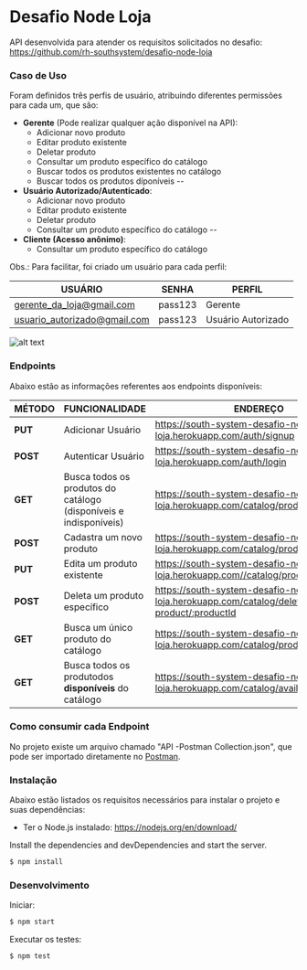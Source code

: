 # Desafio Node Loja

API desenvolvida para atender os requisitos solicitados no desafio: https://github.com/rh-southsystem/desafio-node-loja
 
### Caso de Uso
Foram definidos três perfis de usuário, atribuindo diferentes permissões para cada um, que são:

 - **Gerente** (Pode realizar qualquer ação disponível na API):
    - Adicionar novo produto
    - Editar produto existente
    - Deletar produto
    - Consultar um produto específico do catálogo
    - Buscar todos os produtos existentes no catálogo
    - Buscar todos os produtos díponíveis
 --
 - **Usuário Autorizado/Autenticado**:
    - Adicionar novo produto
    - Editar produto existente
    - Deletar produto
    - Consultar um produto específico do catálogo
--
- **Cliente (Acesso anônimo)**:
    - Consultar um produto específico do catálogo
    
Obs.: Para facilitar, foi criado um usuário para cada perfil:

USUÁRIO | SENHA | PERFIL | 
------ | -------------- | -------- |
|gerente_da_loja@gmail.com| pass123 | Gerente |
|usuario_autorizado@gmail.com| pass123 | Usuário Autorizado |
![alt text](https://lucid.app/publicSegments/view/3ee2a52b-eae0-4a76-ab17-0a711229507c/image.png)

### Endpoints

Abaixo estão as informações referentes aos endpoints disponíveis:

MÉTODO | FUNCIONALIDADE | ENDEREÇO | 
------ | -------------- | -------- |
|**PUT**| Adicionar Usuário | https://south-system-desafio-node-loja.herokuapp.com/auth/signup |
|**POST**| Autenticar Usuário | https://south-system-desafio-node-loja.herokuapp.com/auth/login |
|**GET**| Busca todos os produtos do catálogo (disponíveis e indisponíveis) | https://south-system-desafio-node-loja.herokuapp.com/catalog/products |
|**POST**| Cadastra um novo produto | https://south-system-desafio-node-loja.herokuapp.com/catalog/product |
|**PUT**| Edita um produto existente | https://south-system-desafio-node-loja.herokuapp.com//catalog/product/:productId |
|**POST**| Deleta um produto específico | https://south-system-desafio-node-loja.herokuapp.com/catalog/delete-product/:productId |
|**GET**| Busca um único produto do catálogo | https://south-system-desafio-node-loja.herokuapp.com/catalog/product/:productId |
|**GET**| Busca todos os produtodos **disponíveis** do catálogo | https://south-system-desafio-node-loja.herokuapp.com/catalog/available-products |

### Como consumir cada Endpoint
No projeto existe um arquivo chamado "API -Postman Collection.json", que pode ser importado diretamente no [Postman](https://www.postman.com/).

### Instalação

Abaixo estão listados os requisitos necessários para instalar o projeto e suas dependências:
 - Ter o Node.js instalado: https://nodejs.org/en/download/
 
Install the dependencies and devDependencies and start the server.

```sh
$ npm install
```


### Desenvolvimento
Iniciar:
```sh
$ npm start
```
Executar os testes:
```sh
$ npm test
```